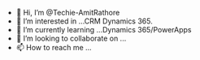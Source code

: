 - 👋 Hi, I’m @Techie-AmitRathore
- 👀 I’m interested in ...CRM Dynamics 365.
- 🌱 I’m currently learning ...Dynamics 365/PowerApps
- 💞️ I’m looking to collaborate on ...
- 📫 How to reach me ...

<!---
Techie-AmitRathore/Techie-AmitRathore is a ✨ special ✨ repository because its `README.md` (this file) appears on your GitHub profile.
You can click the Preview link to take a look at your changes.
--->
